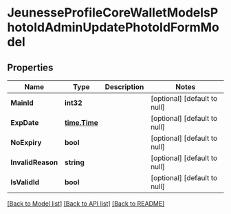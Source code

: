 # JeunesseProfileCoreWalletModelsPhotoIdAdminUpdatePhotoIdFormModel

## Properties
Name | Type | Description | Notes
------------ | ------------- | ------------- | -------------
**MainId** | **int32** |  | [optional] [default to null]
**ExpDate** | [**time.Time**](time.Time.md) |  | [optional] [default to null]
**NoExpiry** | **bool** |  | [optional] [default to null]
**InvalidReason** | **string** |  | [optional] [default to null]
**IsValidId** | **bool** |  | [optional] [default to null]

[[Back to Model list]](../README.md#documentation-for-models) [[Back to API list]](../README.md#documentation-for-api-endpoints) [[Back to README]](../README.md)


